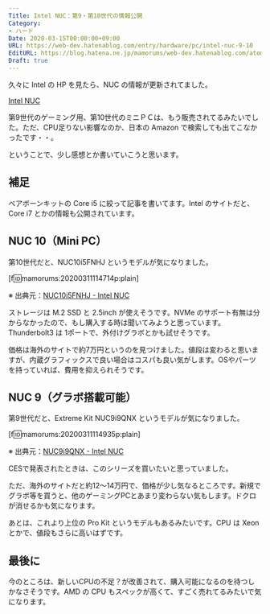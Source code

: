 ```yaml
---
Title: Intel NUC：第9・第10世代の情報公開
Category:
- ハード
Date: 2020-03-15T00:00:00+09:00
URL: https://web-dev.hatenablog.com/entry/hardware/pc/intel-nuc-9-10
EditURL: https://blog.hatena.ne.jp/mamorums/web-dev.hatenablog.com/atom/entry/26006613533437764
Draft: true
---
```


久々に Intel の HP を見たら、NUC の情報が更新されてました。

[Intel NUC](https://www.intel.co.jp/content/www/jp/ja/products/boards-kits/nuc.html)

第9世代のゲーミング用、第10世代のミニＰＣは、もう販売されてるみたいでした。ただ、CPU足りない影響なのか、日本の Amazon で検索しても出てこなかったです・・。

ということで、少し感想とか書いていこうと思います。


## 補足
ベアボーンキットの Core i5 に絞って記事を書いてます。Intel のサイトだと、Core i7 とかの情報も公開されています。


## NUC 10（Mini PC）
第10世代だと、NUC10i5FNHJ というモデルが気になりました。

[f:id:mamorums:20200311114714p:plain]

※ 出典元：[NUC10i5FNHJ - Intel NUC](https://www.intel.co.jp/content/www/jp/ja/products/boards-kits/nuc/kits/nuc10i5fnhj.html)

ストレージは M.2 SSD と 2.5inch が使えそうです。NVMe のサポート有無は分からなかったので、もし購入する時は聞いてみようと思っています。
Thunderbolt3 は 1ポートで、外付けグラボとかも試せそうです。

価格は海外のサイトで約7万円というのを見つけました。値段は変わると思いますが、内蔵グラフィックスで良い場合はコスパも良い気がします。OSやパーツを持っていれば、費用を抑えられそうです。


## NUC 9（グラボ搭載可能）
第9世代だと、Extreme Kit NUC9i9QNX というモデルが気になりました。

[f:id:mamorums:20200311114935p:plain]

※ 出典元：[NUC9i9QNX - Intel NUC](https://www.intel.co.jp/content/www/jp/ja/products/boards-kits/nuc/kits/nuc9i5qnx.html)

CESで発表されたときは、このシリーズを買いたいと思っていました。

ただ、海外のサイトだと約12～14万円で、価格が少し気なるところです。新規でグラボ等を買うと、他のゲーミングPCとあまり変わらない気もします。ドクロが消せるかも気になります。

あとは、これより上位の Pro Kit というモデルもあるみたいです。CPU は Xeon とかで、値段もさらに高いはずです。


## 最後に
今のところは、新しいCPUの不足？が改善されて、購入可能になるのを待つしかなさそうです。AMD の CPU もスペックが高くて、すごく売れてるみたいで気になります。
